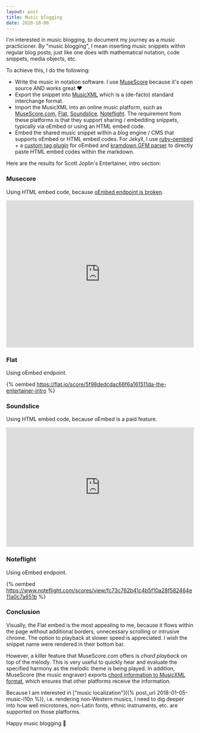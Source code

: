 ```yaml
---
layout: post
title: Music blogging
date: 2020-10-08
---
```

I'm interested in music blogging, to document my journey as a music practicioner. By "music blogging", I mean inserting music snippets within regular blog posts, just like one does with mathematical notation, code snippets, media objects, etc.

To achieve this, I do the following:
- Write the music in notation software. I use [MuseScore](https://musescore.org) because it's open source AND works great :heart:
- Export the snippet into [MusicXML](https://musicxml.com) which is a (de-facto) standard interchange format.
- Import the MusicXML into an online music platform, such as [MuseScore.com](https://musescore.com/infojunkie), [Flat](https://flat.io/karim_ratib), [Soundslice](https://www.soundslice.com/users/kratib/), [Noteflight](https://www.noteflight.com/profile/18add9c28a546a47378515d9da5eb66208a169c1). The requirement from these platforms is that they support sharing / embedding snippets, typically via oEmbed or using an HTML embed code.
- Embed the shared music snippet within a blog engine / CMS that supports oEmbed or HTML embed codes. For Jekyll, I use [ruby-oembed](https://github.com/ruby-oembed/ruby-oembed) + a [custom tag plugin](https://github.com/infojunkie/blog/blob/master/_plugins/oembed.rb) for oEmbed and [kramdown GFM parser](https://github.com/kramdown/parser-gfm) to directly paste HTML embed codes within the markdown.

Here are the results for Scott Joplin's Entertainer, intro section:

### Musecore
Using HTML embed code, because [oEmbed endpoint is broken](https://musescore.com/groups/improving-musescore-com/discuss/5077716).

<iframe width="100%" height="394" src="https://musescore.com/user/55682/scores/6383405/embed" frameborder="0" allowfullscreen allow="autoplay; fullscreen"></iframe>

### Flat
Using oEmbed endpoint.

{% oembed https://flat.io/score/5f98dedcdac66f6a161511da-the-entertainer-intro %}

### Soundslice
Using HTML embed code, because oEmbed is a paid feature.

 <iframe src="https://www.soundslice.com/slices/vWsfc/embed-channelpost/" width="100%" height="320" frameBorder="0"></iframe>

### Noteflight
Using oEmbed endpoint.

{% oembed https://www.noteflight.com/scores/view/fc73c762b41c4b5f10a28f582464e11a0c7a651b %}

### Conclusion
Visually, the Flat embed is the most appealing to me, because it flows within the page without additional borders, unnecessary scrolling or intrusive chrome. The option to playback at slower speed is appreciated. I wish the snippet name were rendered in their bottom bar.

However, a killer feature that MuseScore.com offers is _chord playback_ on top of the melody. This is very useful to quickly hear and evaluate the specified harmony as the melodic theme is being played. In addition, MuseScore (the music engraver) exports [chord information to MusicXML format](https://www.musicxml.com/tutorial/chord-symbols-diagrams/chord-symbols/), which ensures that other platforms receive the information.

Because I am interested in ["music localization"]({% post_url 2018-01-05-music-l10n %}), i.e. rendering non-Western musics, I need to dig deeper into how well microtones, non-Latin fonts, ethnic instruments, etc. are supported on those platforms.

Happy music blogging :musical_note:
